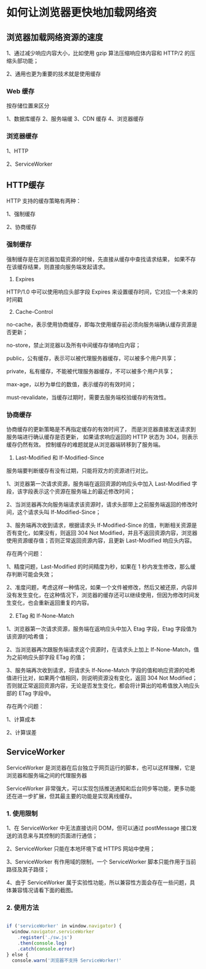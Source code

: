 # 如何让浏览器更快地加载网络资


## 浏览器加载网络资源的速度


1、通过减少响应内容大小，比如使用 gzip 算法压缩响应体内容和 HTTP/2 的压缩头部功能；

2、通用也更为重要的技术就是使用缓存


### Web 缓存

按存储位置来区分


1、数据库缓存
2、服务端缓
3、CDN 缓存
4、浏览器缓存




### 浏览器缓存

1、HTTP

2、ServiceWorker



## HTTP缓存

HTTP 支持的缓存策略有两种：

1、强制缓存

2、协商缓存


### 强制缓存


强制缓存是在浏览器加载资源的时候，先直接从缓存中查找请求结果，
如果不存在该缓存结果，则直接向服务端发起请求。

1. Expires

HTTP/1.0 中可以使用响应头部字段 Expires 来设置缓存时间，它对应一个未来的时间戳


2. Cache-Control

no-cache，表示使用协商缓存，即每次使用缓存前必须向服务端确认缓存资源是否更新；

no-store，禁止浏览器以及所有中间缓存存储响应内容；

public，公有缓存，表示可以被代理服务器缓存，可以被多个用户共享；

private，私有缓存，不能被代理服务器缓存，不可以被多个用户共享；

max-age，以秒为单位的数值，表示缓存的有效时间；

must-revalidate，当缓存过期时，需要去服务端校验缓存的有效性。


###  协商缓存

协商缓存的更新策略是不再指定缓存的有效时间了，
而是浏览器直接发送请求到服务端进行确认缓存是否更新，
如果请求响应返回的 HTTP 状态为 304，则表示缓存仍然有效。
控制缓存的难题就是从浏览器端转移到了服务端。


1. Last-Modified 和 If-Modified-Since

服务端要判断缓存有没有过期，只能将双方的资源进行对比。



1、浏览器第一次请求资源，服务端在返回资源的响应头中加入 Last-Modified 字段，该字段表示这个资源在服务端上的最近修改时间；

2、当浏览器再次向服务端请求该资源时，请求头部带上之前服务端返回的修改时间，这个请求头叫 If-Modified-Since；

3、服务端再次收到请求，根据请求头 If-Modified-Since 的值，判断相关资源是否有变化，如果没有，则返回 304 Not Modified，并且不返回资源内容，浏览器使用资源缓存值；否则正常返回资源内容，且更新 Last-Modified 响应头内容。



存在两个问题：

1、精度问题，Last-Modified 的时间精度为秒，如果在 1 秒内发生修改，那么缓存判断可能会失效；

2、准度问题，考虑这样一种情况，如果一个文件被修改，然后又被还原，内容并没有发生变化，在这种情况下，浏览器的缓存还可以继续使用，但因为修改时间发生变化，也会重新返回重复的内容。


2. ETag 和 If-None-Match


1、浏览器第一次请求资源，服务端在返响应头中加入 Etag 字段，Etag 字段值为该资源的哈希值；

2、当浏览器再次跟服务端请求这个资源时，在请求头上加上 If-None-Match，值为之前响应头部字段 ETag 的值；

3、服务端再次收到请求，将请求头 If-None-Match 字段的值和响应资源的哈希值进行比对，如果两个值相同，则说明资源没有变化，返回 304 Not Modified；否则就正常返回资源内容，无论是否发生变化，都会将计算出的哈希值放入响应头部的 ETag 字段中。


存在两个问题：

1、计算成本

2、计算误差




## ServiceWorker


ServiceWorker 是浏览器在后台独立于网页运行的脚本，也可以这样理解，它是浏览器和服务端之间的代理服务器


ServiceWorker 非常强大，可以实现包括推送通知和后台同步等功能，更多功能还在进一步扩展，但其最主要的功能是实现离线缓存。


### 1. 使用限制

1、在 ServiceWorker 中无法直接访问 DOM，但可以通过 postMessage 接口发送的消息来与其控制的页面进行通信；

2、ServiceWorker 只能在本地环境下或 HTTPS 网站中使用；

3、ServiceWorker 有作用域的限制，一个 ServiceWorker 脚本只能作用于当前路径及其子路径；

4、由于 ServiceWorker 属于实验性功能，所以兼容性方面会存在一些问题，具体兼容情况请看下面的截图。



### 2. 使用方法

```js

if ('serviceWorker' in window.navigator) {
  window.navigator.serviceWorker
    .register('./sw.js')
    .then(console.log)
    .catch(console.error)
} else {
  console.warn('浏览器不支持 ServiceWorker!'

```




